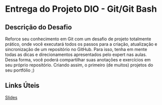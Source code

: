 # Entrega do Projeto DIO - Git/Git Bash

## Descrição do Desafio
Reforce seu conhecimento em Git com um desafio de projeto totalmente prático, onde você executará todos os passos para a criação, atualização e sincronização de um repositório no GitHub. Para isso, tenha em mente todas as dicas e direcionamentos apresentados pelo expert nas aulas. Dessa forma, você poderá compartilhar suas anotações e exercícios em seu próprio repositório. Criando assim, o primeiro (de muitos) projetos do seu portfólio ;)

## Links Úteis
[Slides](https://drive.google.com/file/d/1IZu0qohv1JOmxjEra1lknDiiStU68bl4/view)
